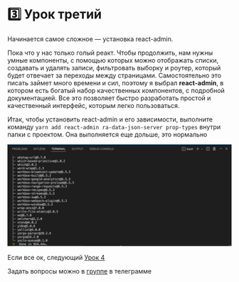 # 3️⃣ Урок третий

Начинается самое сложное — установка react-admin.

Пока что у нас только голый реакт. Чтобы продолжить, нам нужны умные компоненты, с помощью которых можно отображать списки, создавать и удалять записи, фильтровать выборку и роутер, который будет отвечает за переходы между страницами.
Самостоятельно это писать займет много времени и сил, поэтому я выбрал **react-admin**, в котором есть богатый набор качественных компонентов, с подробной документацией. Все это позволяет быстро разработать простой и качественный интерфейс, которым легко пользоваться.

Итак, чтобы установить react-admin и его зависимости, выполните команду `yarn add react-admin ra-data-json-server prop-types` внутри папки с проектом. Она выполняется еще дольше, это нормально

![Вывод команды установки react-admin](../react-admin-install-success.jpg)

Если все ок, следующий [Урок 4](./docs/lesson4/index.md)

Задать вопросы можно в [группе](https://t.me/learn_you_react_admin/11) в телеграмме
